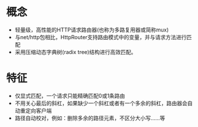 # 概念

- 轻量级，高性能的HTTP请求路由器(也称为多路复用器或简称mux)
- 与net/http包相比，HttpRouter支持路由模式中的变量，并与请求方法进行匹配
- 采用压缩动态字典树(radix tree)结构进行高效匹配。



# 特征

- 仅显式匹配，一个请求只能精确匹配0或1条路由
- 不用关心最后的斜杠，如果缺少一个斜杠或者有一个多余的斜杠，路由器会自动重定向客户端
- 路径自动校对，例如：删除多余的路径元素，不区分大小写……等